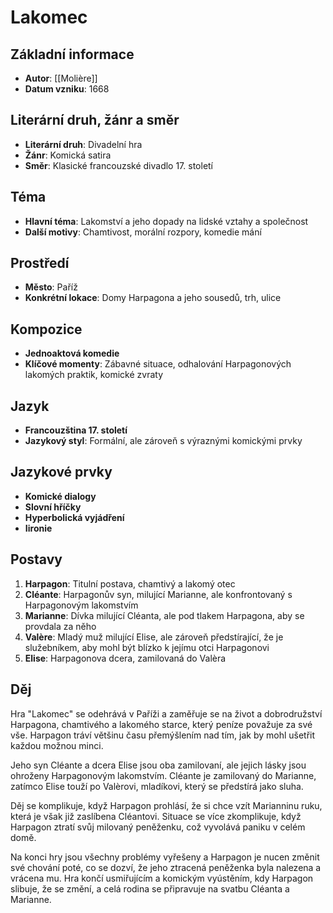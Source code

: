 # Lakomec

## Základní informace

- **Autor**: [[Molière]]
- **Datum vzniku**: 1668

## Literární druh, žánr a směr

- **Literární druh**: Divadelní hra
- **Žánr**: Komická satira
- **Směr**: Klasické francouzské divadlo 17. století

## Téma

- **Hlavní téma**: Lakomství a jeho dopady na lidské vztahy a společnost
- **Další motivy**: Chamtivost, morální rozpory, komedie mání

## Prostředí

- **Město**: Paříž
- **Konkrétní lokace**: Domy Harpagona a jeho sousedů, trh, ulice

## Kompozice

- **Jednoaktová komedie**
- **Klíčové momenty**: Zábavné situace, odhalování Harpagonových lakomých praktik, komické zvraty

## Jazyk

- **Francouzština 17. století**
- **Jazykový styl**: Formální, ale zároveň s výraznými komickými prvky

## Jazykové prvky

- **Komické dialogy**
- **Slovní hříčky**
- **Hyperbolická vyjádření**
- **Iironie**

## Postavy

1. **Harpagon**: Titulní postava, chamtivý a lakomý otec
2. **Cléante**: Harpagonův syn, milující Marianne, ale konfrontovaný s Harpagonovým lakomstvím
3. **Marianne**: Dívka milující Cléanta, ale pod tlakem Harpagona, aby se provdala za něho
4. **Valère**: Mladý muž milující Elise, ale zároveň předstírající, že je služebníkem, aby mohl být blízko k jejímu otci Harpagonovi
5. **Elise**: Harpagonova dcera, zamilovaná do Valèra

## Děj

Hra "Lakomec" se odehrává v Paříži a zaměřuje se na život a dobrodružství Harpagona, chamtivého a lakomého starce, který peníze považuje za své vše. Harpagon tráví většinu času přemýšlením nad tím, jak by mohl ušetřit každou možnou minci.

Jeho syn Cléante a dcera Elise jsou oba zamilovaní, ale jejich lásky jsou ohroženy Harpagonovým lakomstvím. Cléante je zamilovaný do Marianne, zatímco Elise touží po Valèrovi, mladíkovi, který se předstírá jako sluha.

Děj se komplikuje, když Harpagon prohlásí, že si chce vzít Marianninu ruku, která je však již zaslíbena Cléantovi. Situace se více zkomplikuje, když Harpagon ztratí svůj milovaný peněženku, což vyvolává paniku v celém domě.

Na konci hry jsou všechny problémy vyřešeny a Harpagon je nucen změnit své chování poté, co se dozví, že jeho ztracená peněženka byla nalezena a vrácena mu. Hra končí usmiřujícím a komickým vyústěním, kdy Harpagon slibuje, že se změní, a celá rodina se připravuje na svatbu Cléanta a Marianne.